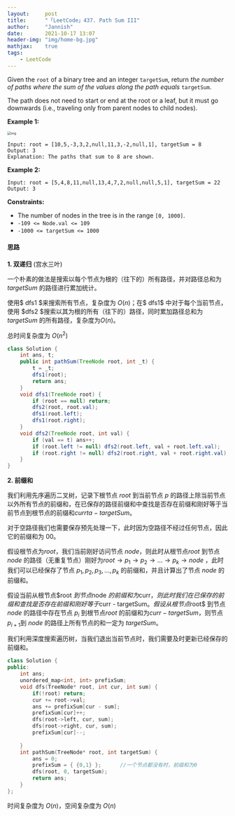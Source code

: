 ```yaml
---
layout:     post
title:      "「LeetCode」437. Path Sum III"
author:     "Jannish"
date:       2021-10-17 13:07
header-img: "img/home-bg.jpg"
mathjax:	true
tags:
    - LeetCode
---
```


Given the `root` of a binary tree and an integer `targetSum`, return *the number of paths where the sum of the values along the path equals* `targetSum`.

The path does not need to start or end at the root or a leaf, but it must go downwards (i.e., traveling only from parent nodes to child nodes).

**Example 1:**

<img src="https://assets.leetcode.com/uploads/2021/04/09/pathsum3-1-tree.jpg" alt="img" style="zoom:50%;" />

```
Input: root = [10,5,-3,3,2,null,11,3,-2,null,1], targetSum = 8
Output: 3
Explanation: The paths that sum to 8 are shown.
```

**Example 2:**

```
Input: root = [5,4,8,11,null,13,4,7,2,null,null,5,1], targetSum = 22
Output: 3
```

**Constraints:**

- The number of nodes in the tree is in the range `[0, 1000]`.
- `-109 <= Node.val <= 109`
- `-1000 <= targetSum <= 1000`

#### 思路

**1. 双递归**  (宫水三叶)

一个朴素的做法是搜索以每个节点为根的（往下的）所有路径，并对路径总和为 $targetSum$ 的路径进行累加统计。

使用$ dfs1 $来搜索所有节点，复杂度为 $O(n)$；在$ dfs1$ 中对于每个当前节点，使用 $dfs2 $搜索以其为根的所有（往下的）路径，同时累加路径总和为 $targetSum$ 的所有路径，复杂度为$O(n)$。

总时间复杂度为 $O(n^2)$

```java
class Solution {
    int ans, t;
    public int pathSum(TreeNode root, int _t) {
        t = _t;
        dfs1(root);
        return ans;
    }
    void dfs1(TreeNode root) {
        if (root == null) return;
        dfs2(root, root.val);
        dfs1(root.left);
        dfs1(root.right);
    }
    void dfs2(TreeNode root, int val) {
        if (val == t) ans++;
        if (root.left != null) dfs2(root.left, val + root.left.val);
        if (root.right != null) dfs2(root.right, val + root.right.val);
    }
}
```



**2. 前缀和**

我们利用先序遍历二叉树，记录下根节点 $root$ 到当前节点 $p$ 的路径上除当前节点以外所有节点的前缀和，在已保存的路径前缀和中查找是否存在前缀和刚好等于当前节点到根节点的前缀和$currta - targetSum$。

对于空路径我们也需要保存预先处理一下，此时因为空路径不经过任何节点，因此它的前缀和为 00。

假设根节点为$root$，我们当前刚好访问节点 $node$，则此时从根节点$root$ 到节点 $node$ 的路径（无重复节点）刚好为$root \rightarrow p_1 \rightarrow p_2 \rightarrow \ldots \rightarrow p_k \rightarrow node$ ，此时我们可以已经保存了节点 $p_1, p_2, p_3, \ldots, p_k$ 的前缀和，并且计算出了节点 $node$ 的前缀和。

假设当前从根节点$root $到节点$node $的前缀和为$curr$，则此时我们在已保存的前缀和查找是否存在前缀和刚好等于$curr - targetSum$。假设从根节点$root$ 到节点 $node$ 的路径中存在节点 $p_i$ 到根节点$root$ 的前缀和为$curr−targetSum$，则节点 $p_{i+1}$到 $node$ 的路径上所有节点的和一定为 $targetSum$。

我们利用深度搜索遍历树，当我们退出当前节点时，我们需要及时更新已经保存的前缀和。

```c++
class Solution {
public:
    int ans;
    unordered_map<int, int> prefixSum;
    void dfs(TreeNode* root, int cur, int sum) {
        if(!root) return;
        cur += root->val;
        ans += prefixSum[cur - sum];
        prefixSum[cur]++;
        dfs(root->left, cur, sum);
        dfs(root->right, cur, sum);
        prefixSum[cur]--;
        
    }
    int pathSum(TreeNode* root, int targetSum) {
        ans = 0;
        prefixSum = { {0,1} };		//一个节点都没有时，前缀和为0
        dfs(root, 0, targetSum);
        return ans;
    }
};
```

时间复杂度为 $O(n)$，空间复杂度为 $O(n)$

